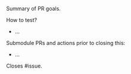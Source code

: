 Summary of PR goals.

How to test?
* ...

Submodule PRs and actions prior to closing this:
* ...

Closes #issue.
